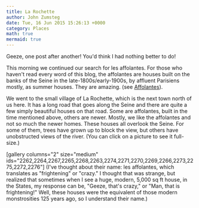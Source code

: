 ```yaml
---
title: La Rochette
author: John Zumsteg
date: Tue, 16 Jun 2015 15:26:13 +0000
category: Places
math: true
mermaid: true
---
```

Geeze, one post after another! You'd think I had nothing better to do!

This morning we continued our search for les affolantes. For those who haven't read every word of this blog, the affolantes are houses built on the banks of the Seine in the late-1800s/early-1900s, by affluent Parisiens mostly, as summer houses. They are amazing. (see <a href="http://zumsteg.us/?p=1980">Affolantes</a>).

We went to the small village of La Rochette, which is the next town north of us here. It has a long road that goes along the Seine and there are quite a few simply beautiful houses on that road. Some are affolantes, built in the time mentioned above, others are newer. Mostly, we like the affolantes and not so much the newer homes. These houses all overlook the Seine. For some of them, trees have grown up to block the view, but others have unobstructed views of the river. (You can click on a picture to see it full-size.)

[gallery columns="2" size="medium" ids="2262,2264,2267,2265,2268,2263,2274,2271,2270,2269,2266,2273,2275,2272,2276"]
(I've thought about their name: les affolantes, which translates as "frightening" or "crazy." I thought that was strange, but realized that sometimes when I see a huge, modern, 5,000 sq ft house, in the States, my response can be, "Geeze, that's crazy," or "Man, that is frightening!" Well, these houses were the equivalent of those modern monstrosities 125 years ago, so I understand their name.)

